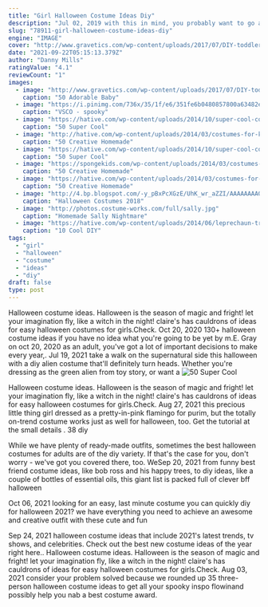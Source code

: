 ```yaml
---
title: "Girl Halloween Costume Ideas Diy"
description: "Jul 02, 2019 with this in mind, you probably want to go all out but are struggling to figure out some college halloween costume ideas! make the best of your college years by going out on"
slug: "78911-girl-halloween-costume-ideas-diy"
engine: "IMAGE"
cover: "http://www.gravetics.com/wp-content/uploads/2017/07/DIY-toddler-Halloween-ghost-costume.jpg"
date: "2021-09-22T05:15:13.379Z"
author: "Danny Mills"
ratingValue: "4.1"
reviewCount: "1"
images:
  - image: "http://www.gravetics.com/wp-content/uploads/2017/07/DIY-toddler-Halloween-ghost-costume.jpg"
    caption: "50 Adorable Baby"
  - image: "https://i.pinimg.com/736x/35/1f/e6/351fe6b0480857800a63482eb5df8865.jpg"
    caption: "VSCO - spooky"
  - image: "https://hative.com/wp-content/uploads/2014/10/super-cool-costume-ideas/21-pebbles-costume.jpg"
    caption: "50 Super Cool"
  - image: "http://hative.com/wp-content/uploads/2014/03/costumes-for-kids/50-peter-pan-costume-little-boy.jpg"
    caption: "50 Creative Homemade"
  - image: "https://hative.com/wp-content/uploads/2014/10/super-cool-costume-ideas/36-slenderman-costume.jpg"
    caption: "50 Super Cool"
  - image: "https://spongekids.com/wp-content/uploads/2014/03/costumes-for-kids/37-little-mummies-kid-costume.jpg"
    caption: "50 Creative Homemade"
  - image: "https://hative.com/wp-content/uploads/2014/03/costumes-for-kids/41-peacock-kid-costume-idea.jpg"
    caption: "50 Creative Homemade"
  - image: "http://4.bp.blogspot.com/-y_pBxPcXGzE/UhK_wr_aZZI/AAAAAAAAGyE/0u0SHkOjS9E/s1600/witch_doctor.jpg"
    caption: "Halloween Costumes 2018"
  - image: "http://photos.costume-works.com/full/sally.jpg"
    caption: "Homemade Sally Nightmare"
  - image: "https://hative.com/wp-content/uploads/2014/06/leprechaun-trap-ideas/9-leprechaun-trap-ideas.jpg"
    caption: "10 Cool DIY"
tags:
  - "girl"
  - "halloween"
  - "costume"
  - "ideas"
  - "diy"
draft: false
type: post
---
```


Halloween costume ideas. Halloween is the season of magic and fright! let your imagination fly, like a witch in the night! claire's has cauldrons of ideas for easy halloween costumes for girls.Check. Oct 20, 2020 130+ halloween costume ideas if you have no idea what you're going to be yet by m.E. Gray on oct 20, 2020 as an adult, you've got a lot of important decisions to make every year,. Jul 19, 2021 take a walk on the supernatural side this halloween with a diy alien costume that'll definitely turn heads. Whether you're dressing as the green alien from toy story, or want a
![50 Super Cool](https://hative.com/wp-content/uploads/2014/10/super-cool-costume-ideas/21-pebbles-costume.jpg "50 Super Cool")

Halloween costume ideas. Halloween is the season of magic and fright! let your imagination fly, like a witch in the night! claire&#39;s has cauldrons of ideas for easy halloween costumes for girls.Check. Aug 27, 2021 this precious little thing girl dressed as a pretty-in-pink flamingo for purim, but the totally on-trend costume works just as well for halloween, too. Get the tutorial at the small details . 38 diy
<!--inArticleAds-->

<!--galleryOne-->

While we have plenty of ready-made outfits, sometimes the best halloween costumes for adults are of the diy variety. If that's the case for you, don't worry - we've got you covered there, too. WeSep 20, 2021 from funny best friend costume ideas, like bob ross and his happy trees, to diy ideas, like a couple of bottles of essential oils, this giant list is packed full of clever bff halloween
<!--inArticleAds-->

<!--galleryTwo-->

Oct 06, 2021 looking for an easy, last minute costume you can quickly diy for halloween 2021? we have everything you need to achieve an awesome and creative outfit with these cute and fun
<!--galleryThree-->

Sep 24, 2021 halloween costume ideas that include 2021's latest trends, tv shows, and celebrities. Check out the best new costume ideas of the year right here.. Halloween costume ideas. Halloween is the season of magic and fright! let your imagination fly, like a witch in the night! claire's has cauldrons of ideas for easy halloween costumes for girls.Check. Aug 03, 2021 consider your problem solved because we rounded up 35 three-person halloween costume ideas to get all your spooky inspo flowinand possibly help you nab a best costume award.